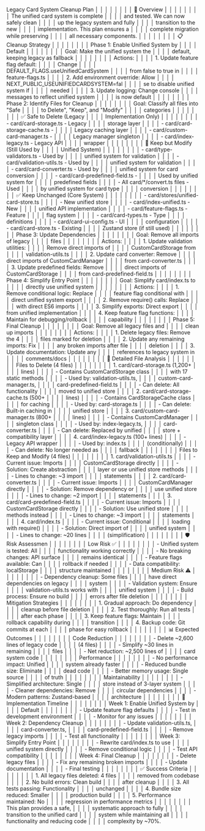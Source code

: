 Legacy Card System Cleanup Plan      │ │
│ │                                      │ │
│ │ 🎯 Overview                          │ │
│ │                                      │ │
│ │ The unified card system is complete  │ │
│ │ and tested. We can now safely clean  │ │
│ │ up the legacy system and fully       │ │
│ │ transition to the new                │ │
│ │ implementation. This plan ensures a  │ │
│ │ complete migration while preserving  │ │
│ │ all necessary components.            │ │
│ │                                      │ │
│ │ 📋 Cleanup Strategy                  │ │
│ │                                      │ │
│ │ Phase 1: Enable Unified System by    │ │
│ │ Default                              │ │
│ │                                      │ │
│ │ Goal: Make the unified system the    │ │
│ │ default, keeping legacy as fallback  │ │
│ │                                      │ │
│ │ Actions:                             │ │
│ │ 1. Update feature flag default:      │ │
│ │ Change                               │ │
│ │ DEFAULT_FLAGS.useUnifiedCardSystem   │ │
│ │ from false to true in                │ │
│ │ feature-flags.ts                     │ │
│ │ 2. Add environment override: Allow   │ │
│ │ NEXT_PUBLIC_USEUNIFIEDCARDSYSTEM=fal │ │
│ │ se to disable unified system if      │ │
│ │ needed                               │ │
│ │ 3. Update logging: Change console    │ │
│ │ messages to reflect unified system   │ │
│ │ is now default                       │ │
│ │                                      │ │
│ │ Phase 2: Identify Files for Cleanup  │ │
│ │                                      │ │
│ │ Goal: Classify all files into "Safe  │ │
│ │ to Delete", "Keep", and "Modify"     │ │
│ │ categories                           │ │
│ │                                      │ │
│ │ ✅ Safe to Delete (Legacy             │ │
│ │ Implementation Only)                 │ │
│ │                                      │ │
│ │ - card/card-storage.ts - Legacy      │ │
│ │ storage layer                        │ │
│ │ - card/card-storage-cache.ts -       │ │
│ │ Legacy caching layer                 │ │
│ │ - card/custom-card-manager.ts -      │ │
│ │ Legacy manager singleton             │ │
│ │ - card/index-legacy.ts - Legacy API  │ │
│ │ wrapper                              │ │
│ │                                      │ │
│ │ 🔄 Keep but Modify (Still Used by    │ │
│ │ Unified System)                      │ │
│ │                                      │ │
│ │ - card/type-validators.ts - Used by  │ │
│ │ unified system for validation        │ │
│ │ - card/validation-utils.ts - Used by │ │
│ │  unified system for validation       │ │
│ │ - card/card-converter.ts - Used by   │ │
│ │ unified system for card conversion   │ │
│ │ - card/card-predefined-field.ts -    │ │
│ │ Used by unified system for           │ │
│ │ predefined fields                    │ │
│ │ - All card/*/convert.ts files - Used │ │
│ │  by unified system for card type     │ │
│ │ conversion                           │ │
│ │                                      │ │
│ │ ✅ Keep Unchanged (Core System)       │ │
│ │                                      │ │
│ │ - card/stores/unified-card-store.ts  │ │
│ │ - New unified store                  │ │
│ │ - card/index-unified.ts - New        │ │
│ │ unified API implementation           │ │
│ │ - card/feature-flags.ts - Feature    │ │
│ │ flag system                          │ │
│ │ - card/card-types.ts - Type          │ │
│ │ definitions                          │ │
│ │ - card/card-ui-config.ts - UI        │ │
│ │ configuration                        │ │
│ │ - card/card-store.ts - Existing      │ │
│ │ Zustand store (if still used)        │ │
│ │                                      │ │
│ │ Phase 3: Update Dependencies         │ │
│ │                                      │ │
│ │ Goal: Remove all imports of legacy   │ │
│ │ files                                │ │
│ │                                      │ │
│ │ Actions:                             │ │
│ │ 1. Update validation utilities:      │ │
│ │ Remove direct imports of             │ │
│ │ CustomCardStorage from               │ │
│ │ validation-utils.ts                  │ │
│ │ 2. Update card converter: Remove     │ │
│ │ direct imports of CustomCardManager  │ │
│ │ from card-converter.ts               │ │
│ │ 3. Update predefined fields: Remove  │ │
│ │ direct imports of CustomCardStorage  │ │
│ │ from card-predefined-field.ts        │ │
│ │                                      │ │
│ │ Phase 4: Simplify Entry Point        │ │
│ │                                      │ │
│ │ Goal: Simplify card/index.ts to      │ │
│ │ directly use unified system          │ │
│ │                                      │ │
│ │ Actions:                             │ │
│ │ 1. Remove conditional logic: Replace │ │
│ │  feature flag conditional with       │ │
│ │ direct unified system export         │ │
│ │ 2. Remove require() calls: Replace   │ │
│ │ with direct ES6 imports              │ │
│ │ 3. Simplify exports: Direct export   │ │
│ │ from unified implementation          │ │
│ │ 4. Keep feature flag functions:      │ │
│ │ Maintain for debugging/rollback      │ │
│ │ capability                           │ │
│ │                                      │ │
│ │ Phase 5: Final Cleanup               │ │
│ │                                      │ │
│ │ Goal: Remove all legacy files and    │ │
│ │ clean up imports                     │ │
│ │                                      │ │
│ │ Actions:                             │ │
│ │ 1. Delete legacy files: Remove the 4 │ │
│ │  files marked for deletion           │ │
│ │ 2. Update any remaining imports: Fix │ │
│ │  any broken imports after file       │ │
│ │ deletion                             │ │
│ │ 3. Update documentation: Update any  │ │
│ │ references to legacy system in       │ │
│ │ comments/docs                        │ │
│ │                                      │ │
│ │ 📁 Detailed File Analysis            │ │
│ │                                      │ │
│ │ Files to Delete (4 files)            │ │
│ │                                      │ │
│ │ 1. card/card-storage.ts (1,200+      │ │
│ │ lines)                               │ │
│ │   - Contains CustomCardStorage class │ │
│ │  with 17 static methods              │ │
│ │   - Used by: validation-utils.ts,    │ │
│ │ custom-card-manager.ts,              │ │
│ │ card-predefined-field.ts             │ │
│ │   - Can delete: All functionality    │ │
│ │ moved to unified store               │ │
│ │ 2. card/card-storage-cache.ts (500+  │ │
│ │ lines)                               │ │
│ │   - Contains CardStorageCache class  │ │
│ │ for caching                          │ │
│ │   - Used by: card-storage.ts         │ │
│ │   - Can delete: Built-in caching in  │ │
│ │ unified store                        │ │
│ │ 3. card/custom-card-manager.ts (800+ │ │
│ │  lines)                              │ │
│ │   - Contains CustomCardManager       │ │
│ │ singleton class                      │ │
│ │   - Used by: index-legacy.ts,        │ │
│ │ card-converter.ts                    │ │
│ │   - Can delete: Replaced by unified  │ │
│ │ store + compatibility layer          │ │
│ │ 4. card/index-legacy.ts (100+ lines) │ │
│ │   - Legacy API wrapper               │ │
│ │   - Used by: index.ts                │ │
│ │ (conditionally)                      │ │
│ │   - Can delete: No longer needed as  │ │
│ │ fallback                             │ │
│ │                                      │ │
│ │ Files to Keep and Modify (4 files)   │ │
│ │                                      │ │
│ │ 1. card/validation-utils.ts          │ │
│ │   - Current issue: Imports           │ │
│ │ CustomCardStorage directly           │ │
│ │   - Solution: Create abstraction     │ │
│ │ layer or use unified store methods   │ │
│ │   - Lines to change: ~3 import       │ │
│ │ statements                           │ │
│ │ 2. card/card-converter.ts            │ │
│ │   - Current issue: Imports           │ │
│ │ CustomCardManager directly           │ │
│ │   - Solution: Remove dependency or   │ │
│ │ use unified store                    │ │
│ │   - Lines to change: ~2 import       │ │
│ │ statements                           │ │
│ │ 3. card/card-predefined-field.ts     │ │
│ │   - Current issue: Imports           │ │
│ │ CustomCardStorage directly           │ │
│ │   - Solution: Use unified store      │ │
│ │ methods instead                      │ │
│ │   - Lines to change: ~3 import       │ │
│ │ statements                           │ │
│ │ 4. card/index.ts                     │ │
│ │   - Current issue: Conditional       │ │
│ │ loading with require()               │ │
│ │   - Solution: Direct import of       │ │
│ │ unified system                       │ │
│ │   - Lines to change: ~20 lines       │ │
│ │ (simplification)                     │ │
│ │                                      │ │
│ │ 🛡️ Risk Assessmen                   │ │
│ │                                      │ │
│ │ Low Risk ✅                           │ │
│ │                                      │ │
│ │ - Unified system is tested: All      │ │
│ │ functionality working correctly      │ │
│ │ - No breaking changes: API surface   │ │
│ │ remains identical                    │ │
│ │ - Feature flags available: Can       │ │
│ │ rollback if needed                   │ │
│ │ - Data compatibility: localStorage   │ │
│ │ structure maintained                 │ │
│ │                                      │ │
│ │ Medium Risk ⚠️                       │ │
│ │                                      │ │
│ │ - Dependency cleanup: Some files     │ │
│ │ have direct dependencies on legacy   │ │
│ │ system                               │ │
│ │ - Validation system: Ensure          │ │
│ │ validation-utils.ts works with       │ │
│ │ unified system                       │ │
│ │ - Build process: Ensure no build     │ │
│ │ errors after file deletion           │ │
│ │                                      │ │
│ │ Mitigation Strategies                │ │
│ │                                      │ │
│ │ 1. Gradual approach: Do dependency   │ │
│ │ cleanup before file deletion         │ │
│ │ 2. Test thoroughly: Run all tests    │ │
│ │ after each phase                     │ │
│ │ 3. Keep feature flags: Maintain      │ │
│ │ rollback capability during           │ │
│ │ transition                           │ │
│ │ 4. Backup code: Git commits at each  │ │
│ │ phase for easy rollback              │ │
│ │                                      │ │
│ │ 📊 Expected Outcomes                 │ │
│ │                                      │ │
│ │ Code Reduction                       │ │
│ │                                      │ │
│ │ - Delete ~2,600 lines of legacy code │ │
│ │  (4 files)                           │ │
│ │ - Simplify ~30 lines in remaining    │ │
│ │ files                                │ │
│ │ - Net reduction: ~2,500 lines of     │ │
│ │ card system code                     │ │
│ │                                      │ │
│ │ Performance                          │ │
│ │                                      │ │
│ │ - No performance impact: Unified     │ │
│ │ system already faster                │ │
│ │ - Reduced bundle size: Eliminate     │ │
│ │ dead code                            │ │
│ │ - Better memory usage: Single source │ │
│ │  of truth                            │ │
│ │                                      │ │
│ │ Maintainability                      │ │
│ │                                      │ │
│ │ - Simplified architecture: Single    │ │
│ │ store instead of 3-layer system      │ │
│ │ - Cleaner dependencies: Remove       │ │
│ │ circular dependencies                │ │
│ │ - Modern patterns: Zustand-based     │ │
│ │ architecture                         │ │
│ │                                      │ │
│ │ 🚀 Implementation Timeline           │ │
│ │                                      │ │
│ │ Week 1: Enable Unified System by     │ │
│ │ Default                              │ │
│ │                                      │ │
│ │ - Update feature flag defaults       │ │
│ │ - Test in development environment    │ │
│ │ - Monitor for any issues             │ │
│ │                                      │ │
│ │ Week 2: Dependency Cleanup           │ │
│ │                                      │ │
│ │ - Update validation-utils.ts,        │ │
│ │ card-converter.ts,                   │ │
│ │ card-predefined-field.ts             │ │
│ │ - Remove legacy imports              │ │
│ │ - Test all functionality             │ │
│ │                                      │ │
│ │ Week 3: Simplify Entry Point         │ │
│ │                                      │ │
│ │ - Rewrite card/index.ts to use       │ │
│ │ unified system directly              │ │
│ │ - Remove conditional logic           │ │
│ │ - Test API compatibility             │ │
│ │                                      │ │
│ │ Week 4: Final Cleanup                │ │
│ │                                      │ │
│ │ - Delete legacy files                │ │
│ │ - Fix any remaining broken imports   │ │
│ │ - Update documentation               │ │
│ │ - Final testing                      │ │
│ │                                      │ │
│ │ ✅ Success Criteria                   │ │
│ │                                      │ │
│ │ 1. All legacy files deleted: 4 files │ │
│ │  removed from codebase               │ │
│ │ 2. No build errors: Clean build      │ │
│ │ after cleanup                        │ │
│ │ 3. All tests passing: Functionality  │ │
│ │ unchanged                            │ │
│ │ 4. Bundle size reduced: Smaller      │ │
│ │ production build                     │ │
│ │ 5. Performance maintained: No        │ │
│ │ regression in performance metrics    │ │
│ │                                      │ │
│ │ This plan provides a safe,           │ │
│ │ systematic approach to fully         │ │
│ │ transition to the unified card       │ │
│ │ system while maintaining all         │ │
│ │ functionality and reducing code      │ │
│ │ complexity by ~70%.                  